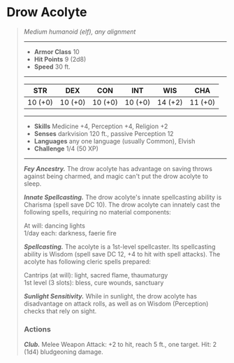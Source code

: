 # Drow Acolyte
>*Medium humanoid (elf), any alignment*
>___
>- **Armor Class** 10
>- **Hit Points** 9 (2d8)
>- **Speed** 30 ft.
>___
>|STR|DEX|CON|INT|WIS|CHA|
>|:---:|:---:|:---:|:---:|:---:|:---:|
>|10 (+0)|10 (+0)|10 (+0)|10 (+0)|14 (+2)|11 (+0)|
>___
>- **Skills** Medicine +4, Perception +4, Religion +2
>- **Senses** darkvision 120 ft., passive Perception 12
>- **Languages** any one language (usually Common), Elvish
>- **Challenge** 1/4 (50 XP)
>___
>***Fey Ancestry.*** The drow acolyte has advantage on saving throws against being charmed, and magic can't put the drow acolyte to sleep.  
>
>***Innate Spellcasting.*** The drow acolyte's innate spellcasting ability is Charisma (spell save DC 10). The drow acolyte can innately cast the following spells, requiring no material components:  
>
>At will: dancing lights  
>1/day each: darkness, faerie fire  
>
>
>***Spellcasting.*** The acolyte is a 1st-level spellcaster. Its spellcasting ability is Wisdom (spell save DC 12, +4 to hit with spell attacks). The acolyte has following cleric spells prepared:  
>
>Cantrips (at will): light, sacred flame, thaumaturgy  
>1st level (3 slots): bless, cure wounds, sanctuary  
>
>
>***Sunlight Sensitivity.*** While in sunlight, the drow acolyte has disadvantage on attack rolls, as well as on Wisdom (Perception) checks that rely on sight.  
>
>### Actions
>***Club.*** Melee Weapon Attack: +2 to hit, reach 5 ft., one target. Hit: 2 (1d4) bludgeoning damage.